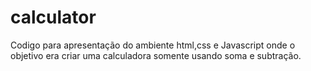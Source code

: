 # calculator

Codigo para apresentação do ambiente  html,css e Javascript onde o objetivo era criar uma calculadora somente usando soma e subtração.

